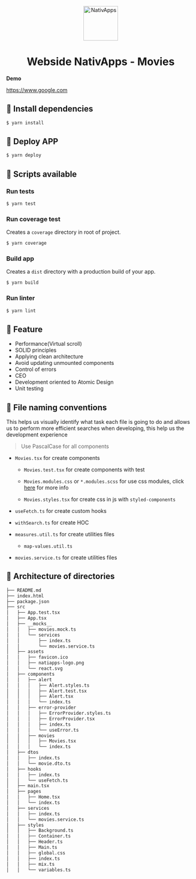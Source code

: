 <p align="center">
  <a href="http://localhost:5173/">
    <img alt="NativApps" src="https://media-exp1.licdn.com/dms/image/C4D0BAQFgpu8qjjCakQ/company-logo_200_200/0/1519922047330?e=1674086400&v=beta&t=Hg2ZK_ybAX2tIQY3MeNCb-baO7c-lPMqNsvye4iVYYE" width="92px" height="92px"/>
  </a>
</p>
<h1 align="center">
  Webside NativApps - Movies
</h1>

**Demo**

<a href="https://www.google.com" target="_blank">https://www.google.com</a>



## 🐳 Install dependencies

```bash
$ yarn install
```

## 🚀 Deploy APP

```bash
$ yarn deploy
```

## 🧪 Scripts available

### Run tests

```bash
$ yarn test
```

### Run coverage test

Creates a `coverage` directory in root of project.

```bash
$ yarn coverage
```

### Build app

Creates a `dist` directory with a production build of your app.

```bash
$ yarn build
```

### Run linter

```bash
$ yarn lint
```

## 📄 Feature

- Performance(Virtual scroll)
- SOLID principles
- Applying clean architecture
- Avoid updating unmounted components
- Control of errors
- CEO
- Development oriented to Atomic Design
- Unit testing

## 📄 File naming conventions

This helps us visually identify what task each file is going to do and allows us to perform more efficient searches when developing, this help us the development experience

> Use PascalCase for all components

- `Movies.tsx` for create components

  - `Movies.test.tsx` for create components with test

  - `Movies.modules.css` or `*.modules.scss` for use css modules, click <a href="https://github.com/css-modules/css-modules">here</a> for more info
  - `Movies.styles.tsx` for create css in js with `styled-components`

- `useFetch.ts` for create custom hooks
- `withSearch.ts` for create HOC

- `measures.util.ts` for create utilities files

  - `map-values.util.ts`

- `movies.service.ts` for create utilities files

## 🎯 Architecture of directories

```bash
├── README.md
├── index.html
├── package.json
├── src
│   ├── App.test.tsx
│   ├── App.tsx
│   ├── __mocks__
│   │   ├── movies.mock.ts
│   │   └── services
│   │       ├── index.ts
│   │       └── movies.service.ts
│   ├── assets
│   │   ├── favicon.ico
│   │   ├── natiapps-logo.png
│   │   └── react.svg
│   ├── components
│   │   ├── alert
│   │   │   ├── Alert.styles.ts
│   │   │   ├── Alert.test.tsx
│   │   │   ├── Alert.tsx
│   │   │   └── index.ts
│   │   ├── error-provider
│   │   │   ├── ErrorProvider.styles.ts
│   │   │   ├── ErrorProvider.tsx
│   │   │   ├── index.ts
│   │   │   └── useError.ts
│   │   ├── movies
│   │   │   ├── Movies.tsx
│   │   │   └── index.ts
│   ├── dtos
│   │   ├── index.ts
│   │   └── movie.dto.ts
│   ├── hooks
│   │   ├── index.ts
│   │   └── useFetch.ts
│   ├── main.tsx
│   ├── pages
│   │   ├── Home.tsx
│   │   └── index.ts
│   ├── services
│   │   ├── index.ts
│   │   └── movies.service.ts
│   ├── styles
│   │   ├── Background.ts
│   │   ├── Container.ts
│   │   ├── Header.ts
│   │   ├── Main.ts
│   │   ├── global.css
│   │   ├── index.ts
│   │   ├── mix.ts
│   │   └── variables.ts
```
